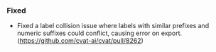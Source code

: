 ### Fixed <!-- pick one -->

- Fixed a label collision issue where labels with similar prefixes
and numeric suffixes could conflict, causing error on export.
  (<https://github.com/cvat-ai/cvat/pull/8262>)

